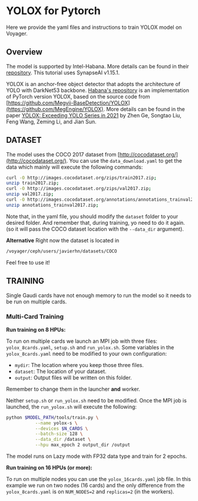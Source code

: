 # YOLOX for Pytorch
Here we provide the yaml files and instructions to train YOLOX model on Voyager.

## Overview

The model is supported by Intel-Habana. More details can be found in their [repository](https://github.com/HabanaAI/Model-References/tree/1.13.0/PyTorch/computer_vision/detection/yolox). This tutorial uses SynapseAI v1.15.1.

YOLOX is an anchor-free object detector that adopts the architecture of YOLO with DarkNet53 backbone. [Habana's repository](https://github.com/HabanaAI/Model-References/tree/1.13.0/PyTorch/computer_vision/detection/yolox) is an implementation of PyTorch version YOLOX, based on the source code from [https://github.com/Megvii-BaseDetection/YOLOX](https://github.com/MegEngine/YOLOX). More details can be found in the paper [YOLOX: Exceeding YOLO Series in 2021](https://arxiv.org/abs/2107.08430) by Zhen Ge, Songtao Liu, Feng Wang, Zeming Li, and Jian Sun.


## DATASET

The model uses the COCO 2017 dataset from [http://cocodataset.org/](http://cocodataset.org/). You can use the `data_download.yaml` to get the data which mainly will execute the following commands:
```bash
curl -O http://images.cocodataset.org/zips/train2017.zip;
unzip train2017.zip;
curl -O http://images.cocodataset.org/zips/val2017.zip;
unzip val2017.zip;
curl -O http://images.cocodataset.org/annotations/annotations_trainval2017.zip;
unzip annotations_trainval2017.zip;
```

 Note that, in the yaml file, you should modify the `dataset` folder to your desired folder. And remember that, during training, yo need to do it again. (so it will pass the COCO dataset location with the `--data_dir` argument).


**Alternative**
Right now the dataset is located in
```bash
/voyager/ceph/users/javierhn/datasets/COCO
```

Feel free to use it!

## TRAINING

Single Gaudi cards have not enough memory to run the model so it needs to be run on multiple cards.

### Multi-Card Training

**Run training on 8 HPUs:**

To run on multiple cards we launch an MPI job with three files: `yolox_8cards.yaml`, `setup.sh` and `run_yolox.sh`. Some variables in the `yolox_8cards.yaml` need to be modified to your own configuration:
- `mydir`: The location where you keep those three files.
- `dataset`: The location of your dataset.
- `output`: Output files will be written on this folder.  

Remember to change them in the launcher **and** worker.

Neither `setup.sh` or `run_yolox.sh` need to be modified. Once the MPI job is launched, the `run_yolox.sh` will execute the following:
```bash
python $MODEL_PATH/tools/train.py \
           --name yolox-s \
           --devices $N_CARDS \
           --batch-size 128 \
           --data_dir /dataset \
           --hpu max_epoch 2 output_dir /output
```
The model runs on Lazy mode with FP32 data type and train for 2 epochs.

**Run training on 16 HPUs (or more):**

To run on multiple nodes you can use the `yolox_16cards.yaml` job file. In this example we run on two nodes (16 cards) and the only difference from the `yolox_8cards.yaml` is on `NUM_NODES=2` and `replicas=2` (in the workers).



